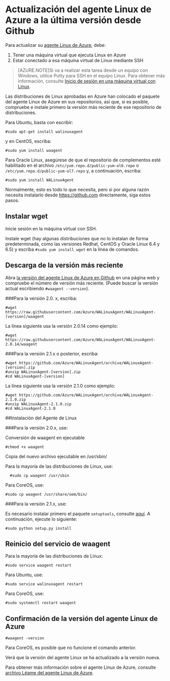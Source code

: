 <properties
	pageTitle="Actualización del agente Linux de Azure a la versión más reciente desde Github"
	description="Obtenga información acerca de cómo actualizar el agente Linux de Azure desde Github para la máquina virtual de Linux en Azure."
	services="virtual-machines"
	documentationCenter=""
	authors="SuperScottz"
	manager="timlt"
	editor=""/>

<tags
	ms.service="virtual-machines"
	ms.workload="infrastructure-services"
	ms.tgt_pltfrm="vm-linux"
	ms.devlang="na"
	ms.topic="article"
	ms.date="06/16/2015"
	ms.author="mingzhan"/>


# Actualización del agente Linux de Azure a la última versión desde Github

Para actualizar su [agente Linux de Azure](https://github.com/Azure/WALinuxAgent), debe:

1. Tener una máquina virtual que ejecuta Linux en Azure
2. Estar conectado a esa máquina virtual de Linux mediante SSH

> [AZURE.NOTE]Si va a realizar esta tarea desde un equipo con Windows, utilice Putty para SSH en el equipo Linux. Para obtener más información, consulte [Inicio de sesión en una máquina virtual con Linux](virtual-machines-linux-how-to-log-on.md).

Las distribuciones de Linux aprobadas en Azure han colocado el paquete del agente Linux de Azure en sus repositorios, así que, si es posible, compruebe e instale primero la versión más reciente de ese repositorio de distribuciones.

Para Ubuntu, basta con escribir:
     
    #sudo apt-get install walinuxagent

y en CentOS, escriba:

    #sudo yum install waagent

Para Oracle Linux, asegúrese de que el repositorio de complementos esté habilitado en el archivo `/etc/yum.repo.d/public-yum-ol6.repo` o `/etc/yum.repo.d/public-yum-ol7.repo` y, a continuación, escriba:

    #sudo yum install WALinuxAgent

Normalmente, esto es todo lo que necesita, pero si por alguna razón necesita instalarlo desde https://github.com directamente, siga estos pasos.


## Instalar wget

Inicie sesión en la máquina virtual con SSH.

Instale wget (hay algunas distribuciones que no lo instalan de forma predeterminada, como las versiones Redhat, CentOS y Oracle Linux 6.4 y 6.5) y escriba `#sudo yum install wget` en la línea de comandos.


## Descarga de la versión más reciente

Abra [la versión del agente Linux de Azure en Github](https://github.com/Azure/WALinuxAgent/releases) en una página web y compruebe el número de versión más reciente. (Puede buscar la versión actual escribiendo `#waagent --version`).

###Para la versión 2.0. x, escriba:

    #wget https://raw.githubusercontent.com/Azure/WALinuxAgent/WALinuxAgent-[version]/waagent  

   La línea siguiente usa la versión 2.0.14 como ejemplo:

    #wget https://raw.githubusercontent.com/Azure/WALinuxAgent/WALinuxAgent-2.0.14/waagent  

###Para la versión 2.1.x o posterior, escriba:
  
    #wget https://github.com/Azure/WALinuxAgent/archive/WALinuxAgent-[version].zip 
    #unzip WALinuxAgent-[version].zip
    #cd WALinuxAgent-[version]

   La línea siguiente usa la versión 2.1.0 como ejemplo:

    #wget https://github.com/Azure/WALinuxAgent/archive/WALinuxAgent-2.1.0.zip
    #unzip WALinuxAgent-2.1.0.zip  
    #cd WALinuxAgent-2.1.0

##Instalación del Agente de Linux

###Para la versión 2.0.x, use:

 Conversión de waagent en ejecutable

    #chmod +x waagent

 Copia del nuevo archivo ejecutable en /usr/sbin/
   
  Para la mayoría de las distribuciones de Linux, use:
         
      #sudo cp waagent /usr/sbin

  Para CoreOS, use:

    #sudo cp waagent /usr/share/oem/bin/
 
###Para la versión 2.1.x, use:

Es necesario instalar primero el paquete `setuptools`, consulte [aquí](https://pypi.python.org/pypi/setuptools). A continuación, ejecute lo siguiente:

    #sudo python setup.py install

## Reinicio del servicio de waagent

Para la mayoría de las distribuciones de Linux:

    #sudo service waagent restart

Para Ubuntu, use:

    #sudo service walinuxagent restart

Para CoreOS, use:

    #sudo systemctl restart waagent 

## Confirmación de la versión del agente Linux de Azure
   
    #waagent -version

Para CoreOS, es posible que no funcione el comando anterior.

Verá que la versión del agente Linux se ha actualizado a la versión nueva.

Para obtener más información sobre el agente Linux de Azure, consulte [archivo Léame del agente Linux de Azure](https://github.com/Azure/WALinuxAgent).



 

<!---HONumber=August15_HO8-->